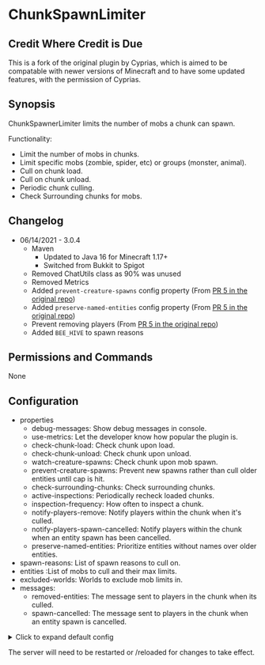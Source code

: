 # ChunkSpawnLimiter

## Credit Where Credit is Due

This is a fork of the original plugin by Cyprias, which is aimed to be compatable with newer versions of Minecraft and to have some updated features, with the permission of Cyprias.

## Synopsis

ChunkSpawnerLimiter limits the number of mobs a chunk can spawn.

Functionality:

- Limit the number of mobs in chunks.
- Limit specific mobs (zombie, spider, etc) or groups (monster, animal).
- Cull on chunk load.
- Cull on chunk unload.
- Periodic chunk culling.
- Check Surrounding chunks for mobs.

## Changelog

- 06/14/2021 - 3.0.4
  - Maven
    - Updated to Java 16 for Minecraft 1.17+
    - Switched from Bukkit to Spigot
  - Removed ChatUtils class as 90% was unused
  - Removed Metrics
  - Added `prevent-creature-spawns` config property (From [PR 5 in the original repo](https://github.com/Cyprias/ChunkSpawnerLimiter/pull/5/commits/9ef4c7d47a22ef4747017bb9d9ed33e15329a2c4))
  - Added `preserve-named-entities` config property (From [PR 5 in the original repo](https://github.com/Cyprias/ChunkSpawnerLimiter/pull/5/commits/9ef4c7d47a22ef4747017bb9d9ed33e15329a2c4))
  - Prevent removing players (From [PR 5 in the original repo](https://github.com/Cyprias/ChunkSpawnerLimiter/pull/5/commits/27a81d754ddad0562ba4d71e9a1d74d8395d1e31))
  - Added `BEE_HIVE` to spawn reasons

## Permissions and Commands

None

## Configuration

- properties
  - debug-messages: Show debug messages in console.
  - use-metrics: Let the developer know how popular the plugin is.
  - check-chunk-load: Check chunk upon load.
  - check-chunk-unload: Check chunk upon unload.
  - watch-creature-spawns: Check chunk upon mob spawn.
  - prevent-creature-spawns: Prevent new spawns rather than cull older entities until cap is hit.
  - check-surrounding-chunks: Check surrounding chunks.
  - active-inspections: Periodically recheck loaded chunks.
  - inspection-frequency: How often to inspect a chunk.
  - notify-players-remove: Notify players within the chunk when it's culled.
  - notify-players-spawn-cancelled: Notify players within the chunk when an entity spawn has been cancelled.
  - preserve-named-entities: Prioritize entities without names over older entities.
- spawn-reasons: List of spawn reasons to cull on.
- entities :List of mobs to cull and their max limits.
- excluded-worlds: Worlds to exclude mob limits in.
- messages:
  - removed-entities: The message sent to players in the chunk when its culled.
  - spawn-cancelled: The message sent to players in the chunk when an entity spawn is cancelled.

<details>
    <summary>Click to expand default config</summary>

```yaml
config-version: 1.1
properties:
  # Show debug messages.
  debug-messages: false

  # Check a chunk upon load (ChunkLoadEvent).
  check-chunk-load: false

  # Check a chunk upon unload (ChunkUnloadEvent).
  check-chunk-unload: false

  # Check a chunk when a mob spawns (CreatureSpawnEvent).
  watch-creature-spawns: true

  # Prevent new spawns rather than cull older entities until cap is hit.
  prevent-creature-spawns: false

  # Radius of surrounding chunks to check.
  check-surrounding-chunks: 1

  # When a chunk is loaded, recheck it periodically.
  active-inspections: true

  # How often, in seconds, to check the chunk.
  inspection-frequency: 300

  # Notify players in that chunk if stuff has been culled.
  notify-players-remove: false

  # Notify players in that chunk if a spawn event has been cancelled
  notify-players-spawn-cancelled: false

  # Prioritize entities without names over older entities.
  preserve-named-entities: true

# Spawn reasons to cull on.
spawn-reasons:
  NATURAL: true
  JOCKEY: true
  CHUNK_GEN: true
  SPAWNER: true
  EGG: true
  SPAWNER_EGG: true
  LIGHTNING: true
  BEEHIVE: true
  # These are deprecated, might not work in the future.
  BED: true
  BUILD_SNOWMAN: true
  BUILD_IRONGOLEM: true
  BUILD_WITHER: true
  VILLAGE_DEFENSE: true
  VILLAGE_INVASION: true
  BREEDING: true
  SLIME_SPLIT: true
  REINFORCEMENTS: true
  CUSTOM: true
  DEFAULT: true

entities:
  ANIMAL: 50
  MONSTER: 50
  NPC: 50
  OTHER: 500
#  WATER_MOB: 5
#  AMBIENT: 5
#  CREEPER: 10
#  SHEEP: 10
#  OCELOT: 10
#  GIANT: 10
#  SLIME: 10
#  GHAST: 10
#  PIG_ZOMBIE: 10
#  ENDERMAN: 10
#  SILVERFISH: 10
#  MAGMA_CUBE: 10
#  CHICKEN: 10
#  SQUID: 10
#  WOLF: 10
#  MUSHROOM_COW: 10
#  SNOWMAN: 10
#  VILLAGER: 10
#  SPIDER: 10
#  SKELETON: 10
#  ZOMBIE: 10
#  BLAZE: 10
#  CAVE_SPIDER: 10
#  IRON_GOLEM: 10
#  WITHER: 10
#  PIG: 10
#  HORSE: 10
#  WITCH: 10

# Exclude these worlds from limits.
excluded-worlds: []

messages:
  removed-entites: "&7Removed %amount% %type% in your chunk."
  spawn-cancelled: "&7Cancelled spawn event for %type% in your chunk."
```

</details>

The server will need to be restarted or /reloaded for changes to take effect.
